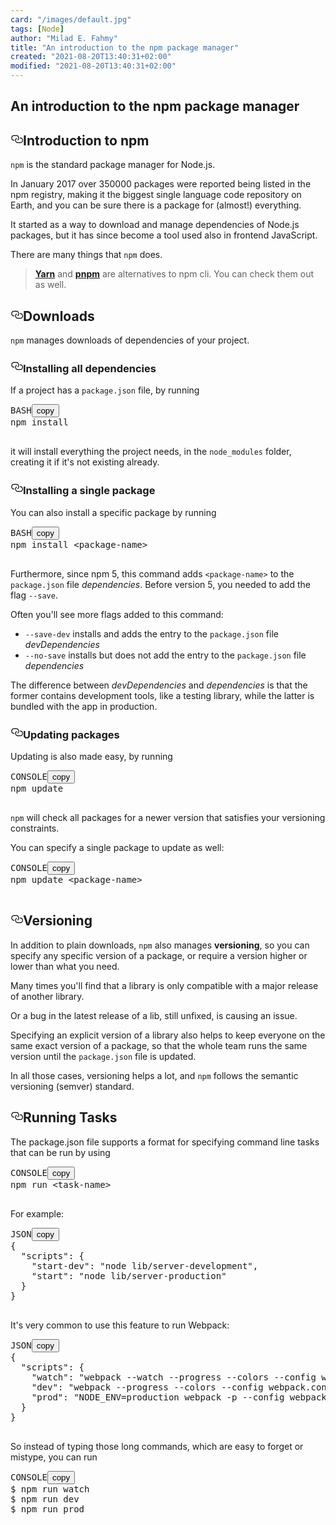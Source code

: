 ```yaml
---
card: "/images/default.jpg"
tags: [Node]
author: "Milad E. Fahmy"
title: "An introduction to the npm package manager"
created: "2021-08-20T13:40:31+02:00"
modified: "2021-08-20T13:40:31+02:00"
---
```

<div id="___gatsby"><div style="outline:none" tabindex="-1" id="gatsby-focus-wrapper"><div class="layout-container"><main class="grid-container"><article class="article-reader"><h1 class="article-reader__headline">An introduction to the npm package manager</h1><div><h2 id="introduction-to-npm" style="position:relative"><a href="#introduction-to-npm" aria-label="introduction to npm permalink" class="autolink-headers before"><svg aria-hidden="true" height="20" version="1.1" viewBox="0 0 16 16" width="20"><path fill-rule="evenodd" d="M4 9h1v1H4c-1.5 0-3-1.69-3-3.5S2.55 3 4 3h4c1.45 0 3 1.69 3 3.5 0 1.41-.91 2.72-2 3.25V8.59c.58-.45 1-1.27 1-2.09C10 5.22 8.98 4 8 4H4c-.98 0-2 1.22-2 2.5S3 9 4 9zm9-3h-1v1h1c1 0 2 1.22 2 2.5S13.98 12 13 12H9c-.98 0-2-1.22-2-2.5 0-.83.42-1.64 1-2.09V6.25c-1.09.53-2 1.84-2 3.25C6 11.31 7.55 13 9 13h4c1.45 0 3-1.69 3-3.5S14.5 6 13 6z"></path></svg></a>Introduction to npm</h2><p><code class="language-text">npm</code> is the standard package manager for Node.js.</p><p>In January 2017 over 350000 packages were reported being listed in the npm registry, making it the biggest single language code repository on Earth, and you can be sure there is a package for (almost!) everything.</p><p>It started as a way to download and manage dependencies of Node.js packages, but it has since become a tool used also in frontend JavaScript.</p><p>There are many things that <code class="language-text">npm</code> does.</p><blockquote><p><a href="https://yarnpkg.com/en/"><strong>Yarn</strong></a> and <a href="https://pnpm.js.org/"><strong>pnpm</strong></a> are alternatives to npm cli. You can check them out as well.</p></blockquote><h2 id="downloads" style="position:relative"><a href="#downloads" aria-label="downloads permalink" class="autolink-headers before"><svg aria-hidden="true" height="20" version="1.1" viewBox="0 0 16 16" width="20"><path fill-rule="evenodd" d="M4 9h1v1H4c-1.5 0-3-1.69-3-3.5S2.55 3 4 3h4c1.45 0 3 1.69 3 3.5 0 1.41-.91 2.72-2 3.25V8.59c.58-.45 1-1.27 1-2.09C10 5.22 8.98 4 8 4H4c-.98 0-2 1.22-2 2.5S3 9 4 9zm9-3h-1v1h1c1 0 2 1.22 2 2.5S13.98 12 13 12H9c-.98 0-2-1.22-2-2.5 0-.83.42-1.64 1-2.09V6.25c-1.09.53-2 1.84-2 3.25C6 11.31 7.55 13 9 13h4c1.45 0 3-1.69 3-3.5S14.5 6 13 6z"></path></svg></a>Downloads</h2><p><code class="language-text">npm</code> manages downloads of dependencies of your project.</p><h3 id="installing-all-dependencies" style="position:relative"><a href="#installing-all-dependencies" aria-label="installing all dependencies permalink" class="autolink-headers before"><svg aria-hidden="true" height="20" version="1.1" viewBox="0 0 16 16" width="20"><path fill-rule="evenodd" d="M4 9h1v1H4c-1.5 0-3-1.69-3-3.5S2.55 3 4 3h4c1.45 0 3 1.69 3 3.5 0 1.41-.91 2.72-2 3.25V8.59c.58-.45 1-1.27 1-2.09C10 5.22 8.98 4 8 4H4c-.98 0-2 1.22-2 2.5S3 9 4 9zm9-3h-1v1h1c1 0 2 1.22 2 2.5S13.98 12 13 12H9c-.98 0-2-1.22-2-2.5 0-.83.42-1.64 1-2.09V6.25c-1.09.53-2 1.84-2 3.25C6 11.31 7.55 13 9 13h4c1.45 0 3-1.69 3-3.5S14.5 6 13 6z"></path></svg></a>Installing all dependencies</h3><p>If a project has a <code class="language-text">package.json</code> file, by running</p><pre class="prism-code language-bash"><div class="shell-box-top"><span>BASH</span><button type="button">copy</button></div><div class="token-line"><span class="token function">npm</span><span class="token plain"> </span><span class="token function">install</span><span class="token plain"></span></div><div class="token-line"><span class="token plain">
</span></div></pre><p>it will install everything the project needs, in the <code class="language-text">node_modules</code> folder, creating it if it's not existing already.</p><h3 id="installing-a-single-package" style="position:relative"><a href="#installing-a-single-package" aria-label="installing a single package permalink" class="autolink-headers before"><svg aria-hidden="true" height="20" version="1.1" viewBox="0 0 16 16" width="20"><path fill-rule="evenodd" d="M4 9h1v1H4c-1.5 0-3-1.69-3-3.5S2.55 3 4 3h4c1.45 0 3 1.69 3 3.5 0 1.41-.91 2.72-2 3.25V8.59c.58-.45 1-1.27 1-2.09C10 5.22 8.98 4 8 4H4c-.98 0-2 1.22-2 2.5S3 9 4 9zm9-3h-1v1h1c1 0 2 1.22 2 2.5S13.98 12 13 12H9c-.98 0-2-1.22-2-2.5 0-.83.42-1.64 1-2.09V6.25c-1.09.53-2 1.84-2 3.25C6 11.31 7.55 13 9 13h4c1.45 0 3-1.69 3-3.5S14.5 6 13 6z"></path></svg></a>Installing a single package</h3><p>You can also install a specific package by running</p><pre class="prism-code language-bash"><div class="shell-box-top"><span>BASH</span><button type="button">copy</button></div><div class="token-line"><span class="token function">npm</span><span class="token plain"> </span><span class="token function">install</span><span class="token plain"> </span><span class="token operator">&lt;</span><span class="token plain">package-name</span><span class="token operator">&gt;</span><span class="token plain"></span></div><div class="token-line"><span class="token plain">
</span></div></pre><p>Furthermore, since npm 5, this command adds <code class="language-text">&lt;package-name&gt;</code> to the <code class="language-text">package.json</code> file <em>dependencies</em>. Before version 5, you needed to add the flag <code class="language-text">--save</code>.</p><p>Often you'll see more flags added to this command:</p><ul><li><code class="language-text">--save-dev</code> installs and adds the entry to the <code class="language-text">package.json</code> file <em>devDependencies</em></li><li><code class="language-text">--no-save</code> installs but does not add the entry to the <code class="language-text">package.json</code> file <em>dependencies</em></li></ul><p>The difference between <em>devDependencies</em> and <em>dependencies</em> is that the former contains development tools, like a testing library, while the latter is bundled with the app in production.</p><h3 id="updating-packages" style="position:relative"><a href="#updating-packages" aria-label="updating packages permalink" class="autolink-headers before"><svg aria-hidden="true" height="20" version="1.1" viewBox="0 0 16 16" width="20"><path fill-rule="evenodd" d="M4 9h1v1H4c-1.5 0-3-1.69-3-3.5S2.55 3 4 3h4c1.45 0 3 1.69 3 3.5 0 1.41-.91 2.72-2 3.25V8.59c.58-.45 1-1.27 1-2.09C10 5.22 8.98 4 8 4H4c-.98 0-2 1.22-2 2.5S3 9 4 9zm9-3h-1v1h1c1 0 2 1.22 2 2.5S13.98 12 13 12H9c-.98 0-2-1.22-2-2.5 0-.83.42-1.64 1-2.09V6.25c-1.09.53-2 1.84-2 3.25C6 11.31 7.55 13 9 13h4c1.45 0 3-1.69 3-3.5S14.5 6 13 6z"></path></svg></a>Updating packages</h3><p>Updating is also made easy, by running</p><pre class="prism-code language-console"><div class="shell-box-top"><span>CONSOLE</span><button type="button">copy</button></div><div class="token-line"><span class="token plain">npm update</span></div><div class="token-line"><span class="token plain">
</span></div></pre><p><code class="language-text">npm</code> will check all packages for a newer version that satisfies your versioning constraints.</p><p>You can specify a single package to update as well:</p><pre class="prism-code language-console"><div class="shell-box-top"><span>CONSOLE</span><button type="button">copy</button></div><div class="token-line"><span class="token plain">npm update &lt;package-name&gt;</span></div><div class="token-line"><span class="token plain">
</span></div></pre><h2 id="versioning" style="position:relative"><a href="#versioning" aria-label="versioning permalink" class="autolink-headers before"><svg aria-hidden="true" height="20" version="1.1" viewBox="0 0 16 16" width="20"><path fill-rule="evenodd" d="M4 9h1v1H4c-1.5 0-3-1.69-3-3.5S2.55 3 4 3h4c1.45 0 3 1.69 3 3.5 0 1.41-.91 2.72-2 3.25V8.59c.58-.45 1-1.27 1-2.09C10 5.22 8.98 4 8 4H4c-.98 0-2 1.22-2 2.5S3 9 4 9zm9-3h-1v1h1c1 0 2 1.22 2 2.5S13.98 12 13 12H9c-.98 0-2-1.22-2-2.5 0-.83.42-1.64 1-2.09V6.25c-1.09.53-2 1.84-2 3.25C6 11.31 7.55 13 9 13h4c1.45 0 3-1.69 3-3.5S14.5 6 13 6z"></path></svg></a>Versioning</h2><p>In addition to plain downloads, <code class="language-text">npm</code> also manages <strong>versioning</strong>, so you can specify any specific version of a package, or require a version higher or lower than what you need.</p><p>Many times you'll find that a library is only compatible with a major release of another library.</p><p>Or a bug in the latest release of a lib, still unfixed, is causing an issue.</p><p>Specifying an explicit version of a library also helps to keep everyone on the same exact version of a package, so that the whole team runs the same version until the <code class="language-text">package.json</code> file is updated.</p><p>In all those cases, versioning helps a lot, and <code class="language-text">npm</code> follows the semantic versioning (semver) standard.</p><h2 id="running-tasks" style="position:relative"><a href="#running-tasks" aria-label="running tasks permalink" class="autolink-headers before"><svg aria-hidden="true" height="20" version="1.1" viewBox="0 0 16 16" width="20"><path fill-rule="evenodd" d="M4 9h1v1H4c-1.5 0-3-1.69-3-3.5S2.55 3 4 3h4c1.45 0 3 1.69 3 3.5 0 1.41-.91 2.72-2 3.25V8.59c.58-.45 1-1.27 1-2.09C10 5.22 8.98 4 8 4H4c-.98 0-2 1.22-2 2.5S3 9 4 9zm9-3h-1v1h1c1 0 2 1.22 2 2.5S13.98 12 13 12H9c-.98 0-2-1.22-2-2.5 0-.83.42-1.64 1-2.09V6.25c-1.09.53-2 1.84-2 3.25C6 11.31 7.55 13 9 13h4c1.45 0 3-1.69 3-3.5S14.5 6 13 6z"></path></svg></a>Running Tasks</h2><p>The package.json file supports a format for specifying command line tasks that can be run by using</p><pre class="prism-code language-console"><div class="shell-box-top"><span>CONSOLE</span><button type="button">copy</button></div><div class="token-line"><span class="token plain">npm run &lt;task-name&gt;</span></div><div class="token-line"><span class="token plain">
</span></div></pre><p>For example:</p><pre class="prism-code language-json"><div class="shell-box-top"><span>JSON</span><button type="button">copy</button></div><div class="token-line"><span class="token punctuation">{</span><span class="token plain"></span></div><div class="token-line"><span class="token plain">  </span><span class="token property">"scripts"</span><span class="token operator">:</span><span class="token plain"> </span><span class="token punctuation">{</span><span class="token plain"></span></div><div class="token-line"><span class="token plain">    </span><span class="token property">"start-dev"</span><span class="token operator">:</span><span class="token plain"> </span><span class="token string">"node lib/server-development"</span><span class="token punctuation">,</span><span class="token plain"></span></div><div class="token-line"><span class="token plain">    </span><span class="token property">"start"</span><span class="token operator">:</span><span class="token plain"> </span><span class="token string">"node lib/server-production"</span><span class="token plain"></span></div><div class="token-line"><span class="token plain">  </span><span class="token punctuation">}</span><span class="token plain"></span></div><div class="token-line"><span class="token plain"></span><span class="token punctuation">}</span><span class="token plain"></span></div><div class="token-line"><span class="token plain">
</span></div></pre><p>It's very common to use this feature to run Webpack:</p><pre class="prism-code language-json"><div class="shell-box-top"><span>JSON</span><button type="button">copy</button></div><div class="token-line"><span class="token punctuation">{</span><span class="token plain"></span></div><div class="token-line"><span class="token plain">  </span><span class="token property">"scripts"</span><span class="token operator">:</span><span class="token plain"> </span><span class="token punctuation">{</span><span class="token plain"></span></div><div class="token-line"><span class="token plain">    </span><span class="token property">"watch"</span><span class="token operator">:</span><span class="token plain"> </span><span class="token string">"webpack --watch --progress --colors --config webpack.conf.js"</span><span class="token punctuation">,</span><span class="token plain"></span></div><div class="token-line"><span class="token plain">    </span><span class="token property">"dev"</span><span class="token operator">:</span><span class="token plain"> </span><span class="token string">"webpack --progress --colors --config webpack.conf.js"</span><span class="token punctuation">,</span><span class="token plain"></span></div><div class="token-line"><span class="token plain">    </span><span class="token property">"prod"</span><span class="token operator">:</span><span class="token plain"> </span><span class="token string">"NODE_ENV=production webpack -p --config webpack.conf.js"</span><span class="token punctuation">,</span><span class="token plain"></span></div><div class="token-line"><span class="token plain">  </span><span class="token punctuation">}</span><span class="token plain"></span></div><div class="token-line"><span class="token plain"></span><span class="token punctuation">}</span><span class="token plain"></span></div><div class="token-line"><span class="token plain">
</span></div></pre><p>So instead of typing those long commands, which are easy to forget or mistype, you can run</p><pre class="prism-code language-console"><div class="shell-box-top"><span>CONSOLE</span><button type="button">copy</button></div><div class="token-line"><span class="token plain">$ npm run watch</span></div><div class="token-line"><span class="token plain">$ npm run dev</span></div><div class="token-line"><span class="token plain">$ npm run prod</span></div><div class="token-line"><span class="token plain">
</span></div></pre></div></article></main></div></div><div id="gatsby-announcer" style="position:absolute;top:0;width:1px;height:1px;padding:0;overflow:hidden;clip:rect(0, 0, 0, 0);white-space:nowrap;border:0" aria-live="assertive" aria-atomic="true"></div></div>
